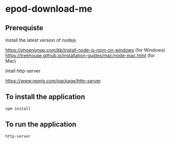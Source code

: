 # epod-download-me

## Prerequiste
Install the latest version of nodejs

https://phoenixnap.com/kb/install-node-js-npm-on-windows (for Windows)
https://treehouse.github.io/installation-guides/mac/node-mac.html (for Mac)

Intall http-server

https://www.npmjs.com/package/http-server

## To install the application

```
npm install
```

## To run the application

```
http-server
```
